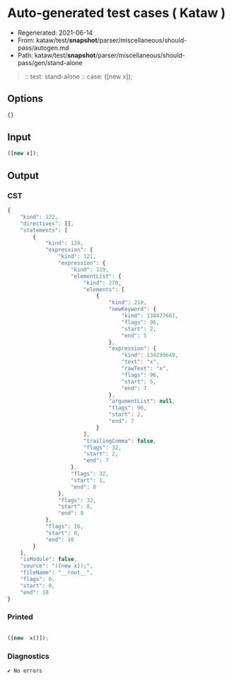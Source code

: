 # Auto-generated test cases ( Kataw )
- Regenerated: 2021-06-14
- From: kataw/test/__snapshot__/parser/miscellaneous/should-pass/autogen.md
- Path: kataw/test/__snapshot__/parser/miscellaneous/should-pass/gen/stand-alone
> :: test: stand-alone
> :: case: ([new x]);
## Options

`````js
{}
`````
## Input

`````js
([new x]);
`````
## Output

### CST

```javascript
{
    "kind": 122,
    "directives": [],
    "statements": [
        {
            "kind": 120,
            "expression": {
                "kind": 121,
                "expression": {
                    "kind": 119,
                    "elementList": {
                        "kind": 270,
                        "elements": [
                            {
                                "kind": 210,
                                "newKeyword": {
                                    "kind": 138477661,
                                    "flags": 96,
                                    "start": 2,
                                    "end": 5
                                },
                                "expression": {
                                    "kind": 134299649,
                                    "text": "x",
                                    "rawText": "x",
                                    "flags": 96,
                                    "start": 5,
                                    "end": 7
                                },
                                "argumentList": null,
                                "flags": 96,
                                "start": 2,
                                "end": 7
                            }
                        ],
                        "trailingComma": false,
                        "flags": 32,
                        "start": 2,
                        "end": 7
                    },
                    "flags": 32,
                    "start": 1,
                    "end": 8
                },
                "flags": 32,
                "start": 0,
                "end": 9
            },
            "flags": 16,
            "start": 0,
            "end": 10
        }
    ],
    "isModule": false,
    "source": "([new x]);",
    "fileName": "__root__",
    "flags": 0,
    "start": 0,
    "end": 10
}
```

### Printed

```javascript

([new  x()]);
```

### Diagnostics

```javascript
✔ No errors
```

